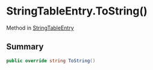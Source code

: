 # StringTableEntry.ToString()

Method in [StringTableEntry](api/csharp/yarn.unity.stringtableentry.md)

## Summary



```csharp
public override string ToString()
```

